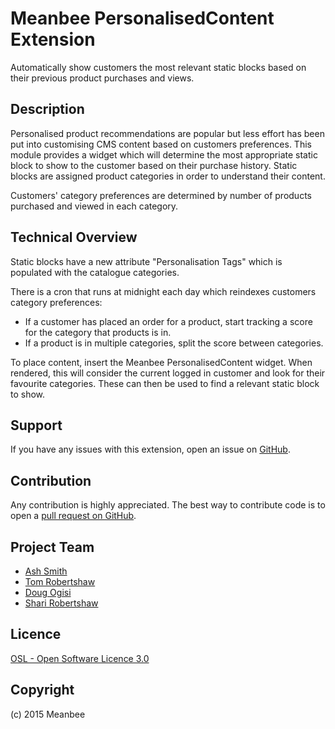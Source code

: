 Meanbee PersonalisedContent Extension
=====================

Automatically show customers the most relevant static blocks based on their previous product purchases and views.


Description
-----------

Personalised product recommendations are popular but less effort has been put into customising CMS content based on 
customers preferences.  This module provides a widget which will determine the most appropriate static block to show to 
 the customer based on their purchase history.  Static blocks are assigned product categories in order to understand
 their content. 
 
 Customers' category preferences are determined by number of products purchased and viewed in each category.   


Technical Overview
------------------

Static blocks have a new attribute "Personalisation Tags" which is populated with the catalogue categories. 

There is a cron that runs at midnight each day which reindexes customers category preferences:

* If a customer has placed an order for a product, start tracking a score for the category that products is in.
* If a product is in multiple categories, split the score between categories.

To place content, insert the Meanbee PersonalisedContent widget.  When rendered, this will consider the current logged 
in customer and look for their favourite categories.  These can then be used to find a relevant static block to show. 

Support
-------
If you have any issues with this extension, open an issue on [GitHub](https://github.com/meanbee/Meanbee_PersonalisedContent/issues).

Contribution
------------
Any contribution is highly appreciated. The best way to contribute code is to open a [pull request on GitHub](https://help.github.com/articles/using-pull-requests).

Project Team
---------

* [Ash Smith](https://twitter.com/ashsmithco)
* [Tom Robertshaw](https://twitter.com/bobbyshaw)
* [Doug Ogisi](https://www.linkedin.com/pub/douglas-ogisi/1b/964/35b)
* [Shari Robertshaw](https://twitter.com/sharibary)

Licence
-------
[OSL - Open Software Licence 3.0](http://opensource.org/licenses/osl-3.0.php)

Copyright
---------
(c) 2015 Meanbee
